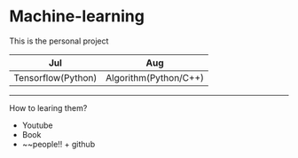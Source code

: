 # Machine-learning

This is the personal project

Jul | Aug
---- | ----
Tensorflow(Python) | Algorithm(Python/C++)
-------------------------
How to learing them?

 * Youtube
 * Book<br>
 * ~~people!! + github<br>


